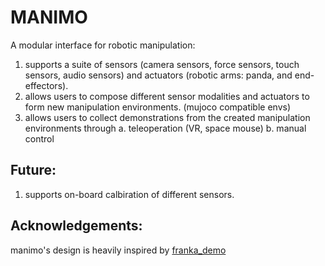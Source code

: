 # MANIMO

A modular interface for robotic manipulation:
1. supports a suite of sensors (camera sensors, force sensors, touch sensors, audio sensors) and actuators (robotic arms: panda, and end-effectors).
2. allows users to compose different sensor modalities and actuators to form new manipulation environments. (mujoco compatible envs)
3. allows users to collect demonstrations from the created manipulation environments through
  a. teleoperation (VR, space mouse)
  b. manual control

## Future:

1. supports on-board calbiration of different sensors.
  
## Acknowledgements:
manimo's design is heavily inspired by [franka_demo](https://github.com/AGI-Labs/franka_demo/tree/dmanus_devel)
